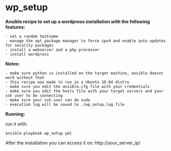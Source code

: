 # wp_setup

**Ansible recipe to set up a wordpress installation with the following features:**
```
- set a random hostname
- manage the apt package manager to force ipv4 and enable auto updates for security packages
- install a webserver and a php processor
- install wordpress
```

**Notes:**

```
- make sure python is installed on the target machine, ansible doesnt work without that
- this recipe was made to run in a Ubuntu 16.04 distro
- make sure you edit the ansible.cfg file with your credentials
- make sure you edit the hosts file with your target servers and your ssh user to be connecting
- make sure your ssh user can do sudo
- execution log will be saved to ./wp_setup.log file
```

**Running:**

run it with:

```
ansible-playbook wp_setup.yml
```

After the installation you can access it on: http://your_server_ip/